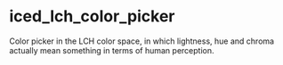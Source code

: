 # iced_lch_color_picker
Color picker in the LCH color space, in which lightness, hue and chroma actually mean something in terms of human perception. 
